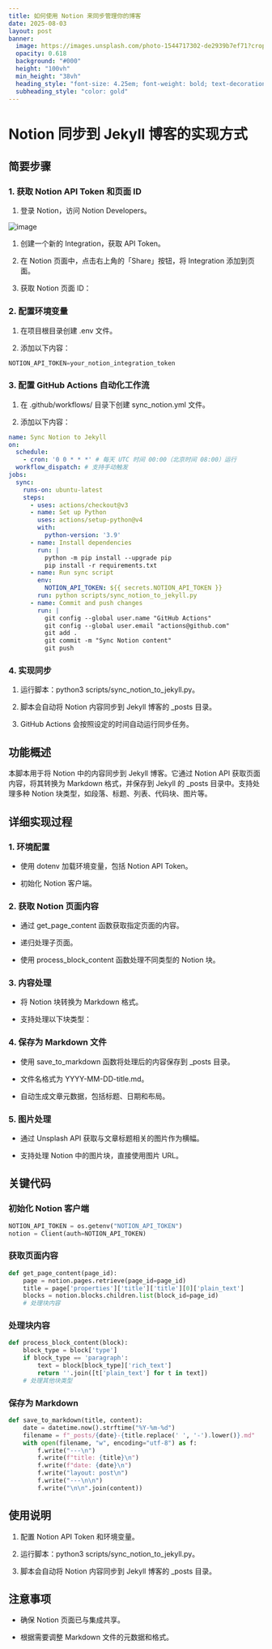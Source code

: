 ```yaml
---
title: 如何使用 Notion 来同步管理你的博客
date: 2025-08-03
layout: post
banner:
  image: https://images.unsplash.com/photo-1544717302-de2939b7ef71?crop=entropy&cs=tinysrgb&fit=max&fm=jpg&ixid=M3w2OTIwMzJ8MHwxfHJhbmRvbXx8fHx8fHx8fDE3NTQyMDk3MTd8&ixlib=rb-4.1.0&q=80&w=1080
  opacity: 0.618
  background: "#000"
  height: "100vh"
  min_height: "38vh"
  heading_style: "font-size: 4.25em; font-weight: bold; text-decoration: underline"
  subheading_style: "color: gold"
---
```


# Notion 同步到 Jekyll 博客的实现方式

## 简要步骤

### 1. 获取 Notion API Token 和页面 ID

1. 登录 Notion，访问 Notion Developers。

![image](https://prod-files-secure.s3.us-west-2.amazonaws.com/a7a0cc5a-89b9-4cda-8686-1fba0ca52f40/d19c1afe-dea5-4312-9333-786b0ba83054/image.png?X-Amz-Algorithm=AWS4-HMAC-SHA256&X-Amz-Content-Sha256=UNSIGNED-PAYLOAD&X-Amz-Credential=ASIAZI2LB466VXYXXYJ3%2F20250803%2Fus-west-2%2Fs3%2Faws4_request&X-Amz-Date=20250803T082836Z&X-Amz-Expires=3600&X-Amz-Security-Token=IQoJb3JpZ2luX2VjEOv%2F%2F%2F%2F%2F%2F%2F%2F%2F%2FwEaCXVzLXdlc3QtMiJHMEUCIE0GDA2DSYo0HxU7BLgF%2BJBEFhUH%2FfUz8xHg8ecscyD4AiEAq1QIEXFxNszcOZVlOG77KwXaEM%2FKcVpqbvixZz9AWt4q%2FwMIJBAAGgw2Mzc0MjMxODM4MDUiDOhJBps2Sq08ImnBhSrcAyQ3k6PDI530XDCSZ587fXHafTB7NjWP5SN4kexxlb8gSTWZQpN8JEGJ1pz3xTZCBPDHOxc27tsdkjNBErM%2FQeNOLbGPb9tg%2BeHUyrkTRL0bvQDrJF5MBKF168ueLoCFbj3aAO0SVhmLR%2B4uJTqdfmRS5cns%2FSahkUIv2XPG88p9iccZCRpetD3qx3Kp3sNU9toIsMQsddo4f%2F9Kz6%2FkYcTAEYSIyHS%2B4sQgryEbw2b%2Fsb%2F2sPFYISmzw1LSUp1D7sJ57XM5nox9t1WOngTouf0kixNyNUgaa49d76VxwlfuCBJmCtQiDfDLDf3yD37Ye1xZ6FFKyffoF3OG%2BpYeO9SFz8S%2FzwSlnwgI%2FbEwFIytokuwOM8OEvxF%2FpkD8Eo5LYnxLlNPDCWNPq2Ltm7VkWwq9QDk60k2H3Ug9%2Fhs4KeORk6xaOzEE9dtR1gaL%2FASytltMyt%2FNO%2BnCz1JOZzvBgYnGIvaX5tKPYLUzsCErgJny7X2RzntQwv6KXS5nFI%2FaqSPUZgxgm8QMA2eJ9iD8OzpLnbiM%2FVokdkzXgOGd4ZR6GBDPbuuQ5O%2F80NDM0ZSMB7MnElP%2Fs6X1zUsVUvgJ6OILjGs4%2Btv7khXvqkXIVmPZ%2F2jfuKEcpfPooLsMN2ku8QGOqUBc8WGW7SIERzRZzeIYBeaaktU4u6lNW96NcMIxmh0eXFqG4dtz0NStzhhPG1rs5shwqnnBCVihPaGB%2FvnCnlAIFuWoVwPi86kDZv8xDu0nOkAuDeQVutw6qAN0FC7nh4%2F3ZnDdBVpdcjeyFdJFd89O6P3%2F1SfcVNiLx9PmjbZCQioFsb07E9p1pjg9rEY5DtzsxTeLgX7IpryEtN6%2F8aoQNjtjeky&X-Amz-Signature=53d3126ef34079ee657b04dd8356935ea88858e688880532e8ab278dcddf05a5&X-Amz-SignedHeaders=host&x-amz-checksum-mode=ENABLED&x-id=GetObject)

1. 创建一个新的 Integration，获取 API Token。

1. 在 Notion 页面中，点击右上角的「Share」按钮，将 Integration 添加到页面。

1. 获取 Notion 页面 ID：


### 2. 配置环境变量

1. 在项目根目录创建 .env 文件。

1. 添加以下内容：

```javascript
NOTION_API_TOKEN=your_notion_integration_token
```

### 3. 配置 GitHub Actions 自动化工作流

1. 在 .github/workflows/ 目录下创建 sync_notion.yml 文件。

1. 添加以下内容：

```yaml
name: Sync Notion to Jekyll
on:
  schedule:
    - cron: '0 0 * * *' # 每天 UTC 时间 00:00（北京时间 08:00）运行
  workflow_dispatch: # 支持手动触发
jobs:
  sync:
    runs-on: ubuntu-latest
    steps:
      - uses: actions/checkout@v3
      - name: Set up Python
        uses: actions/setup-python@v4
        with:
          python-version: '3.9'
      - name: Install dependencies
        run: |
          python -m pip install --upgrade pip
          pip install -r requirements.txt
      - name: Run sync script
        env:
          NOTION_API_TOKEN: ${{ secrets.NOTION_API_TOKEN }}
        run: python scripts/sync_notion_to_jekyll.py
      - name: Commit and push changes
        run: |
          git config --global user.name "GitHub Actions"
          git config --global user.email "actions@github.com"
          git add .
          git commit -m "Sync Notion content"
          git push
```

### 4. 实现同步

1. 运行脚本：python3 scripts/sync_notion_to_jekyll.py。

1. 脚本会自动将 Notion 内容同步到 Jekyll 博客的 _posts 目录。

1. GitHub Actions 会按照设定的时间自动运行同步任务。

## 功能概述

本脚本用于将 Notion 中的内容同步到 Jekyll 博客。它通过 Notion API 获取页面内容，将其转换为 Markdown 格式，并保存到 Jekyll 的 _posts 目录中。支持处理多种 Notion 块类型，如段落、标题、列表、代码块、图片等。

## 详细实现过程

### 1. 环境配置

- 使用 dotenv 加载环境变量，包括 Notion API Token。

- 初始化 Notion 客户端。

### 2. 获取 Notion 页面内容

- 通过 get_page_content 函数获取指定页面的内容。

- 递归处理子页面。

- 使用 process_block_content 函数处理不同类型的 Notion 块。

### 3. 内容处理

- 将 Notion 块转换为 Markdown 格式。

- 支持处理以下块类型：


### 4. 保存为 Markdown 文件

- 使用 save_to_markdown 函数将处理后的内容保存到 _posts 目录。

- 文件名格式为 YYYY-MM-DD-title.md。

- 自动生成文章元数据，包括标题、日期和布局。

### 5. 图片处理

- 通过 Unsplash API 获取与文章标题相关的图片作为横幅。

- 支持处理 Notion 中的图片块，直接使用图片 URL。

## 关键代码

### 初始化 Notion 客户端

```python
NOTION_API_TOKEN = os.getenv("NOTION_API_TOKEN")
notion = Client(auth=NOTION_API_TOKEN)
```

### 获取页面内容

```python
def get_page_content(page_id):
    page = notion.pages.retrieve(page_id=page_id)
    title = page['properties']['title']['title'][0]['plain_text']
    blocks = notion.blocks.children.list(block_id=page_id)
    # 处理块内容
```

### 处理块内容

```python
def process_block_content(block):
    block_type = block['type']
    if block_type == 'paragraph':
        text = block[block_type]['rich_text']
        return ''.join([t['plain_text'] for t in text])
    # 处理其他块类型
```

### 保存为 Markdown

```python
def save_to_markdown(title, content):
    date = datetime.now().strftime("%Y-%m-%d")
    filename = f"_posts/{date}-{title.replace(' ', '-').lower()}.md"
    with open(filename, "w", encoding="utf-8") as f:
        f.write("---\n")
        f.write(f"title: {title}\n")
        f.write(f"date: {date}\n")
        f.write("layout: post\n")
        f.write("---\n\n")
        f.write("\n\n".join(content))
```

## 使用说明

1. 配置 Notion API Token 和环境变量。

1. 运行脚本：python3 scripts/sync_notion_to_jekyll.py。

1. 脚本会自动将 Notion 内容同步到 Jekyll 博客的 _posts 目录。

## 注意事项

- 确保 Notion 页面已与集成共享。

- 根据需要调整 Markdown 文件的元数据和格式。